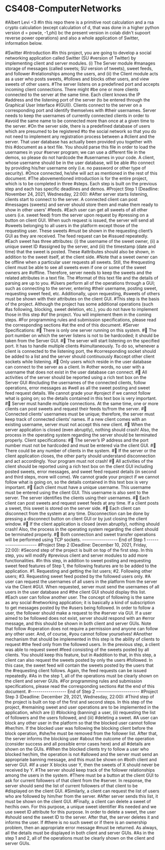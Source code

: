 # CS408-ComputerNetworks
#Albert Levi <3
#In this repo there is a primitive root calculation and a rsa crypto calculation (except calculation of d, that was done in a higher python version d = pow(e, -1,phi)
bc the present version in colab didn't supoort reverse power operations) and also a whole application of Switter, information below.


#Switter
#Introduction
#In this project, you are going to develop a social networking application called Switter (SU 
#version of Twitter) by implementing client and server modules. (i) The Server module 
#manages storage of messages (called sweets; SU version of tweets), sweet feeds, and follower
#relationships among the users, and (ii) the Client module acts as a user who posts sweets,
#follows and blocks other users, and view sweets of other users.
#The server listens on a predefined port and accepts incoming client connections. There might
#be one or more clients connected to the server at the same time. Each client knows the IP 
#address and the listening port of the server (to be entered through the Graphical User Interface 
#(GUI)). Clients connect to the server on a corresponding port and identify themselves with 
#their usernames. Server needs to keep the usernames of currently connected clients in order to 
#avoid the same name to be connected more than once at a given time to the server.
#On the server side, there is a predefined database of users which are presumed to be registered 
#to the social network so that you do not need to implement any registration process between a 
#client and the server. That user database has actually been provided you together with this 
#document as a text file. You should parse this file in order to load the usernames in your 
#server program; we can use a different file in the demos, so please do not hardcode the 
#usernames in your code. A client, whose username should be in the user database, will be able 
#to connect by providing his/her username only (i.e. no password or other type of security).
#Once connected, he/she will act as mentioned in the rest of this document. 
#The abovementioned introduction is for the entire project, which is to be completed in three 
#steps. Each step is built on the previous step and each has specific deadlines and demos.
#Project Step 1 (Deadline: November 24, 2021, Wednesday, 22:00):
#After server starts listening, clients start to connect to the server. A connected client can post 
#messages (sweets) and server should store them and make them ready to show in other users' 
#feeds.
#Each user can get all sweets of all other users (i.e. sweet feed) from the server upon request by 
#pressing on a button on client GUI. When such request is issued, the server will send all 
#sweets belonging to all users in the platform except those of the requesting user. These sweets
#must be shown in the requesting client’s GUI as they are received. The feed request can be 
#issued repeatedly.
#Each sweet has three attributes: (i) the username of the sweet owner, (ii) a unique sweet ID 
#assigned by the server, and (iii) the timestamp (date and time) that the sweet is posted. These 
#attributes should also be shown, in addition to the sweet itself, at the client side. 
#Note that a sweet owner can be offline when a particular user requests all sweets. Still, the 
#requesting client must be able to see all sweets even if one or some of the sweet owners are 
#offline. Therefore, server needs to keep the sweets and the related attributes in a text file. The 
#format of this text file and the details of parsing are up to you.
#Users perform all of the operations through a GUI; such as connecting to the server, entering 
#their username, posting sweet, requesting sweet feed, etc. Additionally, upon requesting, 
#sweets of others must be shown with their attributes on the client GUI.
#This step is the basis of the project. Although the project has some additional operations (such 
#as following, blocking, sweet deletion, etc.), you do not have to implement those in this step 
#of the project. You will implement them in the coming steps.
#For programming rules and submission specifications, please read the corresponding sections 
#at the end of this document.
#Server Specifications:
# There is only one server running on this system.
# The port number on which the server listens is not to be hardcoded; it should be taken 
from the Server GUI.
# The server will start listening on the specified port. It has to handle multiple clients 
#simultaneously. To do so, whenever a client is connected to the listening port, the 
#corresponding socket should be added to a list and the server should continuously 
#accept other client sockets while listening. 
# Only users which reside in the user database can connect to the server as a client. In 
#other words, no user with a username that does not exist in the user database can 
connect.
# All activities of the server should be reported using a rich text box on the Server GUI 
#including the usernames of the connected clients, follow operations, error messages as 
#well as all the sweet posting and sweet feed request details. We cannot grade your 
#project if we cannot follow what is going on; so the details contained in this text box is 
very important.
# Server must handle multiple connections. At the same time, one or more clients can 
post sweets and request their feeds to/from the server.
# Connected clients’ usernames must be unique; therefore, the server must keep track of 
connected clients’ names. If a new client comes with an existing username, server 
must not accept this new client.
# When the server application is closed (even abruptly), nothing should crash! Also, the 
process in the operating system regarding the server should be terminated properly.
Client specifications:
# The server’s IP address and the port number must not be hardcoded and must be 
entered via the client GUI.
# There could be any number of clients in the system.
# If the server or the client application closes, the other party should understand 
disconnection and act accordingly. Your program must not crash!
# All activities of the client should be reported using a rich text box on the client GUI 
including posted sweets, error messages, and sweet feed request details (in second and 
third steps, more will come). We cannot grade your project if we cannot follow what is 
going on, so the details contained in this text box is very important.
# Each client must have a unique username. This username must be entered using the 
client GUI. This username is also sent to the server. The server identifies the clients 
using their usernames. 
# Each client can post sweets and request sweet feeds at any time. If a client posts a 
sweet, this sweet is stored on the server side.
# Each client can disconnect from the system at any time. Disconnection can be done by 
pressing a disconnect button on client GUI or by just closing the client window.
# If the client application is closed (even abruptly), nothing should crash! Also, the 
process in the operating system regarding the client should be terminated properly.
# Both connection and sweet transfer operations will be performed using TCP sockets.
------------------ End of Step 1 ----------------------
#Project Step 2 (Deadline: December 10, 2021, Friday, 22:00):
#Second step of the project is built on top of the first step. In this step, you will modify 
#previous client and server modules to add more functionalities. 
#In this step, in addition to sweet posting and requesting sweet feed features of Step 1, the 
following features are to be added to the application.
#1. Requesting and getting the list users;
#2. Following other users;
#3. Requesting sweet feed posted by the followed users only.
#A user can request the usernames of all users in the platform from the server via the Client 
#GUI. When requested, server must send the usernames of all users in the user database and 
#the client GUI should display this list.
#Each user can follow another user. The concept of following is the same as any social 
#networking application; it is basically a kind of subscription to get messages posted by the 
#users being followed. In order to follow a user, the follower should make a request to the 
#server via GUI. If a user aimed to be followed does not exist, server should respond with an 
#error message, and this should be shown in both client and server GUIs. Note that follow 
#operation does not require a permission and anyone can follow any other user. And, of course, 
#you cannot follow yourselves!
#Another mechanism that should be implemented in this step is the ability of clients to request 
#the feed only from the followed users. In the previous step, a client was able to request sweet 
#feed consisting of the sweets posted by all clients. You should keep this feature, but in 
#addition to that, in this step, a client can also request the sweets posted by only the users 
#followed. In this case, the sweet feed will contain the sweets posted by the users that the 
#requesting client follows. Again, the feed requests can be issued repeatedly.
#As in the step 1, all of the operations must be clearly shown on the client and server GUIs. 
#For programming rules and submission specifications, please read the corresponding sections 
#at the end of this document.
#------------------ End of Step 2 ----------------------
#Project Step 3 (Deadline: December 29, 2021, Wednesday, 22:00):
#Third step of the project is built on top of the first and second steps. In this step of the project,
#remaining sweet and user operations are to be implemented in the application, which are (i) 
#blocking (banning) a user, (ii) requesting the list of followers and the users followed, and (iii) 
#deleting a sweet.
#A user can block any other user in the platform so that the blocked user cannot follow 
#her/him. If the blocked user was following the blocking client before the block operation, 
#she/he must be removed from the follower list. After that, the server informs the blocking user 
#about the outcome of the operation (consider success and all possible error cases here) and all 
#details are shown on the GUIs. 
#When the blocked clients try to follow a user who blocked her/him, the operation is not
#allowed and the server must send an appropriate banning message, and this must be shown on 
#both client and server GUI.
#If a user X blocks user Y, then the sweets of X should never be received by Y. 
#The server should keep track of the follower relationships among the users in the system. 
#There must be a button at the client GUI to ask for current followers of that client from the 
#server. In response, the server should send the list of current followers of that client to be 
#displayed on the client GUI.
#Similarly, a client can request the list of users who are followed by him/her from the server. 
#After server sends this list, it must be shown on the client GUI.
#Finally, a client can delete a sweet of her/his own. For this purpose, a unique sweet identifier 
#is needed and we use sweet ID attribute for this purpose. In order to delete a sweet, the user 
#should send the sweet ID to the server. After that, the server deletes it and informs the user. If 
#there is no such sweet or if there is an ownership problem, then an appropriate error message 
#must be returned. As always, all the details must be displayed in both client and server GUIs.
#As in the step 1 and 2, all of the operations must be clearly shown on the client and server 
GUIs. 


